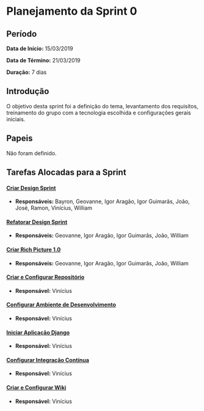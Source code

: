 # Planejamento da Sprint 0

## Período
**Data de Início:** 15/03/2019  

**Data de Término:** 21/03/2019

**Duração:** 7 dias

## Introdução
O objetivo desta sprint foi a definição do tema, levantamento dos requisitos, treinamento do grupo com a tecnologia escolhida e configurações gerais iniciais.

## Papeis
Não foram definido.

## Tarefas Alocadas para a Sprint
#### [Criar Design Sprint](https://github.com/ads-2019-1/ads-2019-1/issues/29)
* **Responsáveis:** Bayron, Geovanne, Igor Aragão, Igor Guimarãs, João, José, Ramon, Vinícius, William

#### [Refatorar Design Sprint](https://github.com/ads-2019-1/ads-2019-1/issues/28)
* **Responsáveis:** Geovanne, Igor Aragão, Igor Guimarãs, João, William

#### [Criar Rich Picture 1.0](https://github.com/ads-2019-1/ads-2019-1/issues/15)
* **Responsáveis:** Geovanne, Igor Aragão, Igor Guimarãs, João, William

#### [Criar e Configurar Repositório](https://github.com/ads-2019-1/ads-2019-1/issues/18)
* **Responsável:** Vinícius

#### [Configurar Ambiente de Desenvolvimento](https://github.com/ads-2019-1/ads-2019-1/issues/16)
* **Responsável:** Vinícius

#### [Iniciar Aplicação Django](https://github.com/ads-2019-1/ads-2019-1/issues/20)
* **Responsável:** Vinícius

#### [Configurar Integração Contínua](https://github.com/ads-2019-1/ads-2019-1/issues/17)
* **Responsável:** Vinícius

#### [Criar e Configurar Wiki](https://github.com/ads-2019-1/ads-2019-1/issues/19)
* **Responsável:** Vinícius
